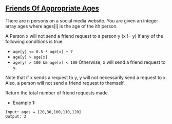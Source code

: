 ## [Friends Of Appropriate Ages](https://leetcode.com/problems/friends-of-appropriate-ages/description/)
There are n persons on a social media website. You are given an integer array ages where ages[i] is the age of the ith person.

A Person x will not send a friend request to a person y (x != y) if any of the following conditions is true:

- `age[y] <= 0.5 * age[x] + 7`
- `age[y] > age[x]`
- `age[y] > 100 && age[x] < 100`
Otherwise, x will send a friend request to `y`.

Note that if x sends a request to y, y will not necessarily send a request to x. Also, a person will not send a friend request to themself.

Return the total number of friend requests made.


- Example 1:
```
Input: ages = [20,30,100,110,120]
Output: 3
```
